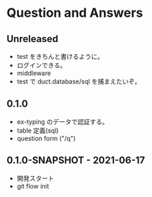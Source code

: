 # Question and Answers

## Unreleased
- test をきちんと書けるように。
- ログインできる。
- middleware
- test で duct.database/sql を捕まえたいぞ。

## 0.1.0
- ex-typing のデータで認証する。
- table 定義(sql)
- question form ("/q")

## 0.1.0-SNAPSHOT - 2021-06-17
- 開発スタート
- git flow init
